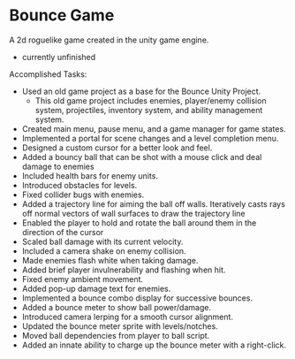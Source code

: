 # Bounce Game
A 2d roguelike game created in the unity game engine.
* currently unfinished

Accomplished Tasks:

* Used an old game project as a base for the Bounce Unity Project.
    * This old game project includes enemies, player/enemy collision system, projectiles, inventory system, and ability management system.
* Created main menu, pause menu, and a game manager for game states.
* Implemented a portal for scene changes and a level completion menu.
* Designed a custom cursor for a better look and feel.
* Added a bouncy ball that can be shot with a mouse click and deal damage to enemies
* Included health bars for enemy units.
* Introduced obstacles for levels.
* Fixed collider bugs with enemies.
* Added a trajectory line for aiming the ball off walls. Iteratively casts rays off normal vectors of wall surfaces to draw the trajectory line 
* Enabled the player to hold and rotate the ball around them in the direction of the cursor
* Scaled ball damage with its current velocity.
* Included a camera shake on enemy collision.
* Made enemies flash white when taking damage.
* Added brief player invulnerability and flashing when hit.
* Fixed enemy ambient movement.
* Added pop-up damage text for enemies.
* Implemented a bounce combo display for successive bounces.
* Added a bounce meter to show ball power/damage.
* Introduced camera lerping for a smooth cursor alignment.
* Updated the bounce meter sprite with levels/notches.
* Moved ball dependencies from player to ball script.
* Added an innate ability to charge up the bounce meter with a right-click.
